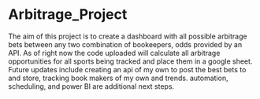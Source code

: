 # Arbitrage_Project

The aim of this project is to create a dashboard with all possible arbitrage bets between any two combination of bookeepers, odds provided by an API.
As of right now the code uploaded will calculate all arbitrage opportunities for all sports being tracked and place them in a google sheet.
Future updates include creating an api of my own to post the best bets to and store, tracking book makers of my own and trends.
automation, scheduling, and power BI are additional next steps. 
